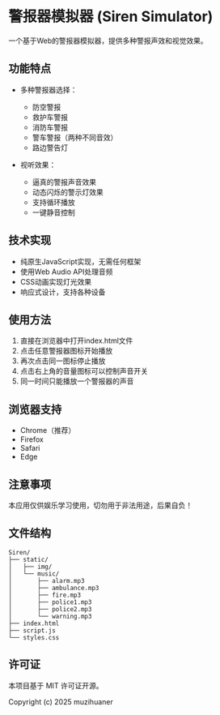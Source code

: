 # 警报器模拟器 (Siren Simulator)

一个基于Web的警报器模拟器，提供多种警报声效和视觉效果。

## 功能特点

- 多种警报器选择：
  - 防空警报
  - 救护车警报
  - 消防车警报
  - 警车警报（两种不同音效）
  - 路边警告灯

- 视听效果：
  - 逼真的警报声音效果
  - 动态闪烁的警示灯效果
  - 支持循环播放
  - 一键静音控制

## 技术实现

- 纯原生JavaScript实现，无需任何框架
- 使用Web Audio API处理音频
- CSS动画实现灯光效果
- 响应式设计，支持各种设备

## 使用方法

1. 直接在浏览器中打开index.html文件
2. 点击任意警报器图标开始播放
3. 再次点击同一图标停止播放
4. 点击右上角的音量图标可以控制声音开关
5. 同一时间只能播放一个警报器的声音

## 浏览器支持

- Chrome（推荐）
- Firefox
- Safari
- Edge

## 注意事项

本应用仅供娱乐学习使用，切勿用于非法用途，后果自负！

## 文件结构

```
Siren/
├── static/
│   ├── img/
│   └── music/
│       ├── alarm.mp3
│       ├── ambulance.mp3
│       ├── fire.mp3
│       ├── police1.mp3
│       ├── police2.mp3
│       └── warning.mp3
├── index.html
├── script.js
└── styles.css
```

## 许可证

本项目基于 MIT 许可证开源。

Copyright (c) 2025 muzihuaner 